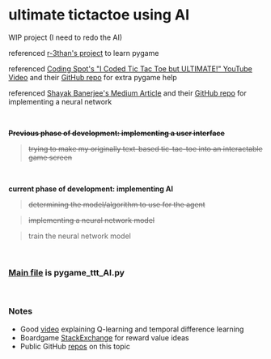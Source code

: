 # ultimate tictactoe using AI
WIP project (I need to redo the AI)

referenced [r-3than's project](https://github.com/r-3than/Ultimate-tic-tac-toe/tree/master) to learn pygame

referenced [Coding Spot's "I Coded Tic Tac Toe but ULTIMATE!" YouTube Video](https://www.youtube.com/watch?v=yE4imG5aqpU) and their [GitHub repo](https://github.com/AlejoG10/python-ultimate-tictactoe-yt) for extra pygame help

referenced [Shayak Banerjee's Medium Article](https://medium.com/@shayak_89588/playing-ultimate-tic-tac-toe-with-reinforcement-learning-7bea5b9d7252) and their [GitHub repo](https://github.com/shayakbanerjee/ultimate-ttt-rl/tree/master) for implementing a neural network

<br>

**~~Previous phase of development: implementing a user interface~~**
> ~~trying to make my originally text-based tic-tac-toe into an interactable game screen~~

<br>

**current phase of development: implementing AI**
> ~~determining the model/algorithm to use for the agent~~

> ~~implementing a neural network model~~

> train the neural network model

<br>

### <ins>Main file</ins> is pygame_ttt_AI.py

<br>

### Notes

- Good [video](https://www.youtube.com/watch?v=uJX_72MnKg8) explaining Q-learning and temporal difference learning
- Boardgame [StackExchange](https://boardgames.stackexchange.com/questions/49291/strategy-for-ultimate-tic-tac-toe) for reward value ideas
- Public GitHub [repos](https://github.com/topics/ultimate-tic-tac-toe?l=python) on this topic
